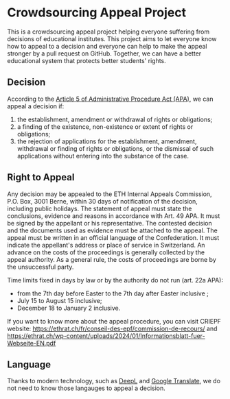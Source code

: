 # Crowdsourcing Appeal Project

This is a crowdsourcing appeal project helping everyone suffering from decisions of educational institutes. This project aims to let everyone know how to appeal to a decision and everyone can help to make the appeal stronger by a pull request on GitHub. Together, we can have a better educational system that protects better students' rights.

## Decision

According to the [Article 5 of Administrative Procedure Act (APA)](https://www.fedlex.admin.ch/eli/cc/1969/737_757_755/en#art_5), we can appeal a decision if:

1. the establishment, amendment or withdrawal of rights or obligations;
2. a finding of the existence, non-existence or extent of rights or obligations;
3. the rejection of applications for the establishment, amendment, withdrawal or finding of rights or obligations, or the dismissal of such applications without entering into the substance of the case.

## Right to Appeal
Any decision may be appealed to the ETH Internal Appeals Commission, P.O. Box, 3001 Berne, within 30 days of notification of the decision, including public holidays. The statement of appeal must state the conclusions, evidence and reasons in accordance with Art. 49 APA. It must be signed by the appellant or his representative. The contested decision and the documents used as evidence must be attached to the appeal. The appeal must be written in an official language of the Confederation. It must indicate the appellant's address or place of service in Switzerland. An advance on the costs of the proceedings is generally collected by the appeal authority. As a general rule, the costs of proceedings are borne by the unsuccessful party.
>
Time limits fixed in days by law or by the authority do not run (art. 22a APA):
- from the 7th day before Easter to the 7th day after Easter inclusive ;
- July 15 to August 15 inclusive;
- December 18 to January 2 inclusive.

If you want to know more about the appeal procedure, you can visit CRIEPF website: 
https://ethrat.ch/fr/conseil-des-epf/commission-de-recours/ and 
https://ethrat.ch/wp-content/uploads/2024/01/Informationsblatt-fuer-Webseite-EN.pdf


## Language

Thanks to modern technology, such as [DeepL](https://www.deepl.com/translator) and [Google Translate](https://translate.google.com), we do not need to know those langauges to appeal a decision. 
